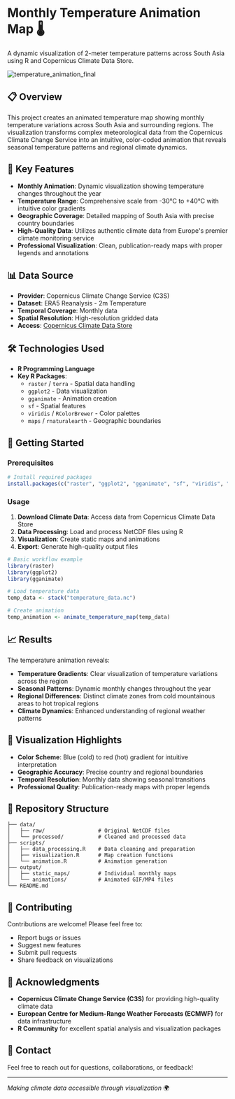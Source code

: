 # Monthly Temperature Animation Map 🌡️

A dynamic visualization of 2-meter temperature patterns across South Asia using R and Copernicus Climate Data Store.

![temperature_animation_final](https://github.com/user-attachments/assets/965a020e-682f-4e82-b6ff-28e5e3518a2a)

## 📋 Overview

This project creates an animated temperature map showing monthly temperature variations across South Asia and surrounding regions. The visualization transforms complex meteorological data from the Copernicus Climate Change Service into an intuitive, color-coded animation that reveals seasonal temperature patterns and regional climate dynamics.

## 🎯 Key Features

- **Monthly Animation**: Dynamic visualization showing temperature changes throughout the year
- **Temperature Range**: Comprehensive scale from -30°C to +40°C with intuitive color gradients
- **Geographic Coverage**: Detailed mapping of South Asia with precise country boundaries
- **High-Quality Data**: Utilizes authentic climate data from Europe's premier climate monitoring service
- **Professional Visualization**: Clean, publication-ready maps with proper legends and annotations

## 📊 Data Source

- **Provider**: Copernicus Climate Change Service (C3S)
- **Dataset**: ERA5 Reanalysis - 2m Temperature
- **Temporal Coverage**: Monthly data
- **Spatial Resolution**: High-resolution gridded data
- **Access**: [Copernicus Climate Data Store](https://cds.climate.copernicus.eu/)

## 🛠️ Technologies Used

- **R Programming Language**
- **Key R Packages**:
  - `raster` / `terra` - Spatial data handling
  - `ggplot2` - Data visualization
  - `gganimate` - Animation creation
  - `sf` - Spatial features
  - `viridis` / `RColorBrewer` - Color palettes
  - `maps` / `rnaturalearth` - Geographic boundaries

## 🚀 Getting Started

### Prerequisites

```r
# Install required packages
install.packages(c("raster", "ggplot2", "gganimate", "sf", "viridis", "maps"))
```

### Usage

1. **Download Climate Data**: Access data from Copernicus Climate Data Store
2. **Data Processing**: Load and process NetCDF files using R
3. **Visualization**: Create static maps and animations
4. **Export**: Generate high-quality output files

```r
# Basic workflow example
library(raster)
library(ggplot2)
library(gganimate)

# Load temperature data
temp_data <- stack("temperature_data.nc")

# Create animation
temp_animation <- animate_temperature_map(temp_data)
```

## 📈 Results

The temperature animation reveals:

- **Temperature Gradients**: Clear visualization of temperature variations across the region
- **Seasonal Patterns**: Dynamic monthly changes throughout the year  
- **Regional Differences**: Distinct climate zones from cold mountainous areas to hot tropical regions
- **Climate Dynamics**: Enhanced understanding of regional weather patterns

## 🎨 Visualization Highlights

- **Color Scheme**: Blue (cold) to red (hot) gradient for intuitive interpretation
- **Geographic Accuracy**: Precise country and regional boundaries
- **Temporal Resolution**: Monthly data showing seasonal transitions
- **Professional Quality**: Publication-ready maps with proper legends

## 📁 Repository Structure

```
├── data/
│   ├── raw/                 # Original NetCDF files
│   └── processed/           # Cleaned and processed data
├── scripts/
│   ├── data_processing.R    # Data cleaning and preparation
│   ├── visualization.R      # Map creation functions
│   └── animation.R          # Animation generation
├── output/
│   ├── static_maps/         # Individual monthly maps
│   └── animations/          # Animated GIF/MP4 files
└── README.md
```

## 🤝 Contributing

Contributions are welcome! Please feel free to:
- Report bugs or issues
- Suggest new features
- Submit pull requests
- Share feedback on visualizations

## 🙏 Acknowledgments

- **Copernicus Climate Change Service (C3S)** for providing high-quality climate data
- **European Centre for Medium-Range Weather Forecasts (ECMWF)** for data infrastructure
- **R Community** for excellent spatial analysis and visualization packages

## 📧 Contact

Feel free to reach out for questions, collaborations, or feedback!

---

*Making climate data accessible through visualization* 🌍
